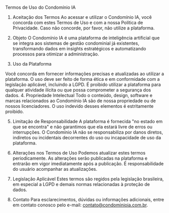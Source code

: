 Termos de Uso do Condomínio IA
1. Aceitação dos Termos
Ao acessar e utilizar o Condomínio IA, você concorda com estes Termos de Uso e com a nossa Política de Privacidade. Caso não concorde, por favor, não utilize a plataforma.

2. Objeto
O Condomínio IA é uma plataforma de inteligência artificial que se integra aos sistemas de gestão condominial já existentes, transformando dados em insights estratégicos e automatizando processos para otimizar a administração.

3. Uso da Plataforma

Você concorda em fornecer informações precisas e atualizadas ao utilizar a plataforma.
O uso deve ser feito de forma ética e em conformidade com a legislação aplicável, incluindo a LGPD.
É proibido utilizar a plataforma para qualquer atividade ilícita ou que possa comprometer a segurança dos dados.
4. Propriedade Intelectual
Todo o conteúdo, design, software e marcas relacionados ao Condomínio IA são de nossa propriedade ou de nossos licenciadores. O uso indevido desses elementos é estritamente proibido.

5. Limitação de Responsabilidade
A plataforma é fornecida "no estado em que se encontra" e não garantimos que ela estará livre de erros ou interrupções. O Condomínio IA não se responsabiliza por danos diretos, indiretos ou incidentais decorrentes do uso ou incapacidade de uso da plataforma.

6. Alterações nos Termos de Uso
Podemos atualizar estes termos periodicamente. As alterações serão publicadas na plataforma e entrarão em vigor imediatamente após a publicação. É responsabilidade do usuário acompanhar as atualizações.

7. Legislação Aplicável
Estes termos são regidos pela legislação brasileira, em especial a LGPD e demais normas relacionadas à proteção de dados.

8. Contato
Para esclarecimentos, dúvidas ou informações adicionais, entre em contato conosco pelo e-mail: contato@condominioia.com.br.